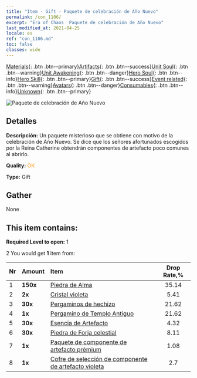 ```yaml
---
title: "Item - Gift - Paquete de celebración de Año Nuevo"
permalink: /con_1106/
excerpt: "Era of Chaos  Paquete de celebración de Año Nuevo"
last_modified_at: 2021-04-25
locale: es
ref: "con_1106.md"
toc: false
classes: wide
---
```

 [Materials](/ItemsES/){: .btn .btn--primary}[Artifacts](/ItemsES/Artifacts/){: .btn .btn--success}[Unit Soul](/ItemsES/UnitSoul/){: .btn .btn--warning}[Unit Awakening](/ItemsES/UnitAwakening/){: .btn .btn--danger}[Hero Soul](/ItemsES/HeroSoul/){: .btn .btn--info}[Hero Skill](/ItemsES/HeroSkill/){: .btn .btn--primary}[Gift](/ItemsES/Gift/){: .btn .btn--success}[Event related](/ItemsES/Events/){: .btn .btn--warning}[Avatars](/ItemsES/Avatars/){: .btn .btn--danger}[Consumables](/ItemsES/Consumables/){: .btn .btn--info}[Unknown](/ItemsES/Unknown/){: .btn .btn--primary}

 ![Paquete de celebración de Año Nuevo](/images/t/i_907298.png)

## Detalles
 **Descripción:** Un paquete misterioso que se obtiene con motivo de la celebración de Año Nuevo. Se dice que los señores afortunados escogidos por la Reina Catherine obtendrán componentes de artefacto poco comunes al abrirlo.

 **Quality:** <span style="color: #FF8C00">OK</span>

 **Type:** Gift

## Gather

  None

## This item contains:

 **Required Level to open:** 1

 2 You would get **1** item  from:

  | Nr | Amount |     Item    | Drop Rate,% |
  |:---|:-------|:------------|:---------:|
  | 1 |  **150x** | [Piedra de Alma ](/ItemsES/con_923/) | 35.14 | 
  | 2 |  **2x** | [Cristal violeta](/ItemsES/con_720/) | 5.41 | 
  | 3 |  **30x** | [Pergaminos de hechizo](/ItemsES/con_694/) | 21.62 | 
  | 4 |  **1x** | [Pergamino de Templo Antiguo](/ItemsES/con_697/) | 21.62 | 
  | 5 |  **30x** | [Esencia de Artefacto](/ItemsES/con_905/) | 4.32 | 
  | 6 |  **30x** | [Piedra de Forja celestial](/ItemsES/art_188/) | 8.11 | 
  | 7 |  **1x** | [Paquete de componente de artefacto prémium](/ItemsES/con_1507/) | 1.08 | 
  | 8 |  **1x** | [Cofre de selección de componente de artefacto violeta](/ItemsES/con_1612/) | 2.7 | 
